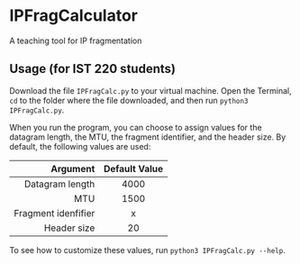 # IPFragCalculator
A teaching tool for IP fragmentation

## Usage (for IST 220 students)

Download the file `IPFragCalc.py` to your virtual machine. Open the Terminal, `cd` to the folder where the file downloaded, and then run `python3 IPFragCalc.py`. 

When you run the program, you can choose to assign values for the datagram length, the MTU, the fragment identifier, and the header size. By default, the following values are used:

|            Argument | Default Value |
|--------------------:|:-------------:|
|     Datagram length | 4000          |
|                 MTU | 1500          |
| Fragment idenfifier | x             |
|         Header size | 20            |

To see how to customize these values, run `python3 IPFragCalc.py --help`.